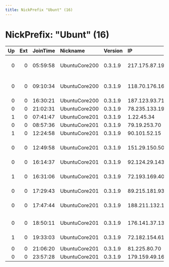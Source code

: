 ```yaml
---
title: NickPrefix "Ubunt" (16)
---
```


# NickPrefix: "Ubunt" (16)

|   Up |   Ext | JoinTime   | Nickname      | Version   | IP              | AS                                           | CC   |   ORp |   Dirp | OS    | Contact   |   eFamMembers |
|-----:|------:|:-----------|:--------------|:----------|:----------------|:---------------------------------------------|:-----|------:|-------:|:------|:----------|--------------:|
|    0 |     0 | 05:59:58   | UbuntuCore200 | 0.3.1.9   | 217.175.87.190  | Private Joint-stock Company farlep-inves     | ua   | 33303 |      0 | Linux | None      |             1 |
|    0 |     0 | 09:10:34   | UbuntuCore200 | 0.3.1.9   | 118.70.176.169  | The Corporation for Financing &amp; Promotin | vn   | 44983 |      0 | Linux | None      |             1 |
|    0 |     0 | 16:30:21   | UbuntuCore200 | 0.3.1.9   | 187.123.93.71   | CLARO S.A.                                   | br   | 38317 |      0 | Linux | None      |             1 |
|    0 |     0 | 21:02:31   | UbuntuCore200 | 0.3.1.9   | 78.235.133.193  | Free SAS                                     | fr   | 40455 |      0 | Linux | None      |             1 |
|    1 |     0 | 07:41:47   | UbuntuCore201 | 0.3.1.9   | 1.22.45.34      | Tikona Infinet Ltd.                          | in   | 45851 |      0 | Linux | None      |             1 |
|    0 |     0 | 08:57:36   | UbuntuCore201 | 0.3.1.9   | 79.19.253.70    | Telecom Italia                               | it   | 44491 |      0 | Linux | None      |             1 |
|    1 |     0 | 12:24:58   | UbuntuCore201 | 0.3.1.9   | 90.101.52.15    | Orange                                       | fr   | 43309 |      0 | Linux | None      |             1 |
|    0 |     0 | 12:49:58   | UbuntuCore201 | 0.3.1.9   | 151.29.150.50   | Wind Telecomunicazioni SpA                   | it   | 44702 |      0 | Linux | None      |             1 |
|    0 |     0 | 16:14:37   | UbuntuCore201 | 0.3.1.9   | 92.124.29.143   | PJSC Rostelecom                              | ru   | 46253 |      0 | Linux | None      |             1 |
|    1 |     0 | 16:31:06   | UbuntuCore201 | 0.3.1.9   | 72.193.169.40   | Cox Communications Inc.                      | us   | 39652 |      0 | Linux | None      |             1 |
|    0 |     0 | 17:29:43   | UbuntuCore201 | 0.3.1.9   | 89.215.181.93   | Mobiltel Ead                                 | bg   | 40605 |      0 | Linux | None      |             1 |
|    0 |     0 | 17:47:44   | UbuntuCore201 | 0.3.1.9   | 188.211.132.133 | Telecommunication Infrastructure Company     | ir   | 35747 |      0 | Linux | None      |             1 |
|    0 |     0 | 18:50:11   | UbuntuCore201 | 0.3.1.9   | 176.141.37.138  | Bouygues Telecom SA                          | fr   | 38157 |      0 | Linux | None      |             1 |
|    1 |     0 | 19:33:03   | UbuntuCore201 | 0.3.1.9   | 72.182.154.61   | Time Warner Cable Internet LLC               | us   | 34407 |      0 | Linux | None      |             1 |
|    0 |     0 | 21:06:20   | UbuntuCore201 | 0.3.1.9   | 81.225.80.70    | Telia Company AB                             | se   | 38665 |      0 | Linux | None      |             1 |
|    0 |     0 | 23:57:28   | UbuntuCore201 | 0.3.1.9   | 179.159.49.169  | CLARO S.A.                                   | br   | 33359 |      0 | Linux | None      |             1 |
